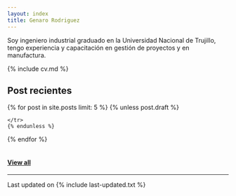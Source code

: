 ```yaml
---
layout: index
title: Genaro Rodriguez
---
```



Soy ingeniero industrial graduado en la Universidad Nacional de Trujillo, tengo experiencia y capacitación en gestión de proyectos y en manufactura. 


{% include cv.md %}

## <i class="fa fa-chevron-right"></i> Post recientes

<table class="table table-hover">
  {% for post in site.posts limit: 5 %}
    {% unless post.draft %}
    <tr>
      
    </tr>
    {% endunless %}
  {% endfor %}
</table>
<h4><a href="/blog">View all</a></h4>

---

Last updated on {% include last-updated.txt %}
